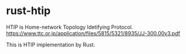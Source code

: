 # rust-htip
HTIP is Home-network Topology Idetifying Protocol.
https://www.ttc.or.jp/application/files/5815/5321/8935/JJ-300.00v3.pdf


This is HTIP implementation by Rust.
